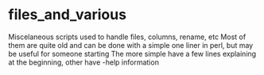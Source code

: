 # files_and_various
Miscelaneous scripts used to handle files, columns, rename, etc
Most of them are quite old and can be done with a simple one liner in perl, but may be useful for someone starting
The more simple have a few lines explaining at the beginning, other have -help information
